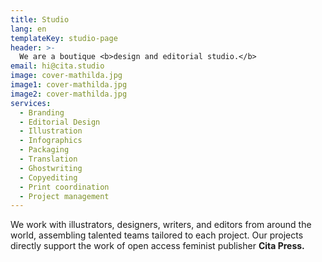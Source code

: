 ```yaml
---
title: Studio
lang: en
templateKey: studio-page
header: >-
  We are a boutique <b>design and editorial studio.</b>
email: hi@cita.studio
image: cover-mathilda.jpg
image1: cover-mathilda.jpg
image2: cover-mathilda.jpg
services: 
  - Branding
  - Editorial Design
  - Illustration
  - Infographics
  - Packaging
  - Translation
  - Ghostwriting
  - Copyediting
  - Print coordination
  - Project management
---
```


We work with illustrators, designers, writers, and editors from around the world, assembling talented teams tailored to each project. Our projects directly support the work of open access feminist publisher **Cita Press.**
